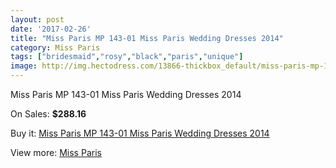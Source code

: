 ```yaml
---
layout: post
date: '2017-02-26'
title: "Miss Paris MP 143-01 Miss Paris Wedding Dresses 2014"
category: Miss Paris
tags: ["bridesmaid","rosy","black","paris","unique"]
image: http://img.hectodress.com/13866-thickbox_default/miss-paris-mp-143-01-miss-paris-wedding-dresses-2014.jpg
---
```

Miss Paris MP 143-01 Miss Paris Wedding Dresses 2014

On Sales: **$288.16**
<a href="https://www.hectodress.com/miss-paris/6725-miss-paris-mp-143-01-miss-paris-wedding-dresses-2014.html"><amp-img layout="responsive" width="600" height="600" src="//img.hectodress.com/13866-thickbox_default/miss-paris-mp-143-01-miss-paris-wedding-dresses-2014.jpg" alt="Miss Paris MP 143-01 Miss Paris Wedding Dresses 2014 0" /></a>

Buy it: [Miss Paris MP 143-01 Miss Paris Wedding Dresses 2014](https://www.hectodress.com/miss-paris/6725-miss-paris-mp-143-01-miss-paris-wedding-dresses-2014.html "Miss Paris MP 143-01 Miss Paris Wedding Dresses 2014")

View more: [Miss Paris](https://www.hectodress.com/116-miss-paris "Miss Paris")